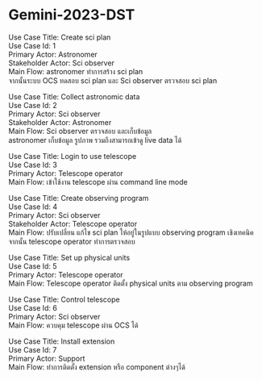 # Gemini-2023-DST
Use Case Title: Create sci plan<br>
Use Case Id: 1<br>
Primary Actor: Astronomer<br>
Stakeholder Actor: Sci observer<br>
Main Flow: astronomer ทำการสร้าง sci plan<br>
จากนั้นระบบ OCS ทดสอบ sci plan และ Sci observer ตรวจสอบ sci plan<br>

Use Case Title: Collect astronomic data<br>
Use Case Id: 2<br>
Primary Actor: Sci observer<br>
Stakeholder Actor: Astronomer<br>
Main Flow: Sci observer ตรวจสอบ และเก็บข้อมูล<br>
astronomer เก็บข้อมูล รูปภาพ รวมถึงสามารถเข้าดู live data ได้<br>

Use Case Title: Login to use telescope<br>
Use Case Id: 3<br>
Primary Actor: Telescope operator<br>
Main Flow: เข้าใช้งาน telescope ผ่าน command line mode<br>

Use Case Title: Create observing program<br>
Use Case Id: 4<br>
Primary Actor: Sci observer<br>
Stakeholder Actor: Telescope operator<br>
Main Flow: ปรับเปลี่ยน แก้ไข sci plan ให้อยู่ในรูปแบบ observing program เชิงเทคนิค<br>
จากนั้น telescope operator ทำการตรวจสอบ<br>

Use Case Title: Set up physical units<br>
Use Case Id: 5<br>
Primary Actor: Telescope operator<br>
Main Flow: Telescope operator ติดตั้ง physical units ตาม observing program<br>

Use Case Title: Control telescope<br>
Use Case Id: 6<br>
Primary Actor: Sci observer<br>
Main Flow: ควบคุม telescope ผ่าน OCS ได้<br>

Use Case Title: Install extension<br>
Use Case Id: 7<br>
Primary Actor: Support<br>
Main Flow: ทำการติดตั้ง extension หรือ component ต่างๆได้<br>
